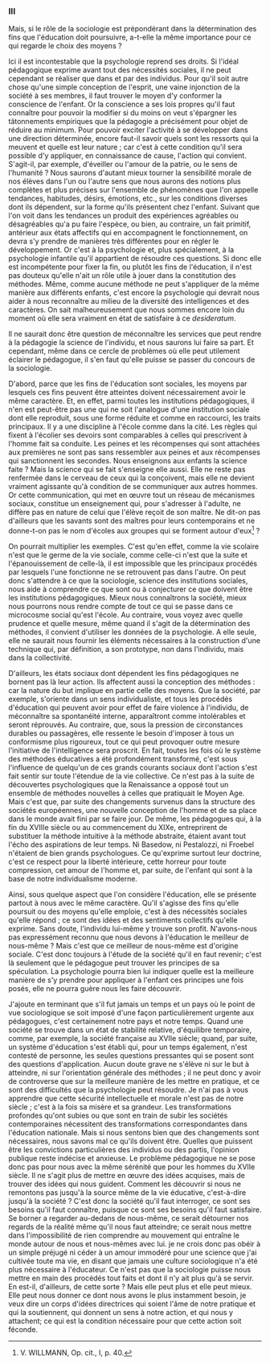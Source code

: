 ### III

Mais, si le rôle de la sociologie est prépondérant dans la détermination des fins que l'éducation doit poursuivre, a-t-elle la même importance pour ce qui regarde le choix des moyens ?

Ici il est incontestable que la psychologie reprend ses droits. Si l'idéal pédagogique exprime avant tout des nécessités sociales, il ne peut cependant se réaliser que dans et par des individus. Pour qu'il soit autre chose qu'une simple conception de l'esprit, une vaine injonction de la société à ses membres, il faut trouver le moyen d'y conformer la conscience de l'enfant. Or la conscience a ses lois propres qu'il faut connaître pour pouvoir la modifier si du moins on veut s'épargner les tâtonnements empiriques que la pédagogie a précisément pour objet de réduire au minimum. Pour pouvoir exciter l'activité à se développer dans une direction déterminée, encore faut-il savoir quels sont les ressorts qui la meuvent et quelle est leur nature ; car c'est à cette condition qu'il sera possible d'y appliquer, en connaissance de cause, l'action qui convient. S'agit-il, par exemple, d'éveiller ou l'amour de la patrie, ou le sens de l'humanité ? Nous saurons d'autant mieux tourner la sensibilité morale de nos élèves dans l'un ou l'autre sens que nous aurons des notions plus complètes et plus précises sur l'ensemble de phénomènes que l'on appelle tendances, habitudes, désirs, émotions, etc., sur les conditions diverses dont ils dépendent, sur la forme qu'ils présentent chez l'enfant. Suivant que l'on voit dans les tendances un produit des expériences agréables ou désagréables qu'a pu faire l'espèce, ou bien, au contraire, un fait primitif, antérieur aux états affectifs qui en accompagnent le fonction­nement, on devra s'y prendre de manières très différentes pour en régler le développement. Or c'est à la psychologie et, plus spécialement, à la psychologie infantile qu'il appartient de résoudre ces questions. Si donc elle est incompétente pour fixer la fin, ou plutôt les fins de l'éducation, il n'est pas douteux qu'elle n'ait un rôle utile à jouer dans la constitution des méthodes. Même, comme aucune méthode ne peut s'appliquer de la même manière aux différents enfants, c'est encore la psychologie qui devrait nous aider à nous reconnaître au milieu de la diversité des intelligences et des caractères. On sait malheureusement que nous sommes encore loin du moment où elle sera vraiment en état de satisfaire à ce *desideratum*.

Il ne saurait donc être question de méconnaître les services que peut rendre à la pédagogie la science de l'individu, et nous saurons lui faire sa part. Et cependant, même dans ce cercle de problèmes où elle peut utilement éclairer le pédagogue, il s'en faut qu'elle puisse se passer du concours de la sociologie.

D'abord, parce que les fins de l'éducation sont sociales, les moyens par lesquels ces fins peuvent être atteintes doivent nécessairement avoir le même caractère. Et, en effet, parmi toutes les institutions pédagogiques, il n'en est peut-être pas une qui ne soit l'analogue d'une institution sociale dont elle reproduit, sous une forme réduite et comme en raccourci, les traits principaux. Il y a une discipline à l'école comme dans la cité. Les règles qui fixent à l'écolier ses devoirs sont comparables à celles qui prescrivent à l'homme fait sa conduite. Les peines et les récompenses qui sont attachées aux premières ne sont pas sans ressembler aux peines et aux récompenses qui sanctionnent les secondes. Nous enseignons aux enfants la science faite ? Mais la science qui se fait s'enseigne elle aussi. Elle ne reste pas renfermée dans le cerveau de ceux qui la conçoi­vent, mais elle ne devient vraiment agissante qu'à condition de se communiquer aux autres hommes. Or cette communication, qui met en œuvre tout un réseau de mécanismes sociaux, constitue un enseignement qui, pour s'adresser à l'adulte, ne diffère pas en nature de celui que l'élève reçoit de son maître. Ne dit-on pas d'ailleurs que les savants sont des maîtres pour leurs contemporains et ne donne-t-on pas le nom d'écoles aux groupes qui se forment autour d'eux[^1] ?

On pourrait multiplier les exemples. C'est qu'en effet, comme la vie scolaire n'est que le germe de la vie sociale, comme celle-ci n'est que la suite et l'épanouissement de celle-là, il est impossible que les principaux procédés par lesquels l'une fonctionne ne se retrouvent pas dans l'autre. On peut donc s'attendre à ce que la sociologie, science des institutions sociales, nous aide à comprendre ce que sont ou à conjecturer ce que doivent être les institutions pédagogiques. Mieux nous connaîtrons la société, mieux nous pourrons nous rendre compte de tout ce qui se passe dans ce microcosme social qu'est l'école. Au contraire, vous voyez avec quelle prudence et quelle mesure, même quand il s'agit de la détermination des méthodes, il convient d'utiliser les données de la psychologie. A elle seule, elle ne saurait nous fournir les éléments nécessaires à la construction d'une technique qui, par définition, a son prototype, non dans l'individu, mais dans la collectivité.

D'ailleurs, les états sociaux dont dépendent les fins pédagogiques ne bornent pas là leur action. Ils affectent aussi la conception des méthodes : car la nature du but implique en partie celle des moyens. Que la société, par exemple, s'oriente dans un sens individualiste, et tous les procédés d'éducation qui peuvent avoir pour effet de faire violence à l'individu, de méconnaître sa spontanéité interne, apparaîtront comme intolérables et seront réprouvés. Au contraire, que, sous la pression de circonstances durables ou passagères, elle ressente le besoin d'imposer à tous un conformisme plus rigoureux, tout ce qui peut provoquer outre mesure l'initiative de l'intelligence sera proscrit. En fait, toutes les fois où le système des méthodes éducatives a été profondément transformé, c'est sous l'influence de quelqu'un de ces grands courants sociaux dont l'action s'est fait sentir sur toute l'étendue de la vie collective. Ce n'est pas à la suite de découvertes psychologiques que la Renaissance a opposé tout un ensemble de méthodes nouvelles à celles que pratiquait le Moyen Age. Mais c'est que, par suite des changements survenus dans la structure des sociétés européennes, une nouvelle conception de l'homme et de sa place dans le monde avait fini par se faire jour. De même, les pédagogues qui, à la fin du XVIIIe siècle ou au commencement du XIXe, entre­prirent de substituer la méthode intuitive à la méthode abstraite, étaient avant tout l'écho des aspirations de leur temps. Ni Basedow, ni Pestalozzi, ni Froebel n'étaient de bien grands psychologues. Ce qu'exprime surtout leur doctrine, c'est ce respect pour la liberté intérieure, cette horreur pour toute compression, cet amour de l'homme et, par suite, de l'enfant qui sont à la base de notre individualisme moderne.

Ainsi, sous quelque aspect que l'on considère l'éducation, elle se présente partout à nous avec le même caractère. Qu'il s'agisse des fins qu'elle poursuit ou des moyens qu'elle emploie, c'est à des nécessités sociales qu'elle répond ; ce sont des idées et des sentiments collectifs qu'elle exprime. Sans doute, l'individu lui-même y trouve son profit. N'avons-nous pas expressément reconnu que nous devons à l'éducation le meilleur de nous-même ? Mais c'est que ce meilleur de nous-même est d'origine sociale. C'est donc toujours à l'étude de la société qu'il en faut revenir; c'est là seulement que le pédagogue peut trouver les principes de sa spéculation. La psychologie pourra bien lui indiquer quelle est la meilleure manière de s'y prendre pour appliquer à l'enfant ces principes une fois posés, elle ne pourra guère nous les faire découvrir.

J'ajoute en terminant que s'il fut jamais un temps et un pays où le point de vue socio­lo­gique se soit imposé d'une façon particulièrement urgente aux pédagogues, c'est certainement notre pays et notre temps. Quand une société se trouve dans un état de stabilité relative, d'équilibre temporaire, comme, par exemple, la société française au XVIIe siècle; quand, par suite, un système d'éducation s'est établi qui, pour un temps également, n'est contesté de personne, les seules questions pressantes qui se posent sont des questions d'application. Aucun doute grave ne s'élève ni sur le but à atteindre, ni sur l'orientation générale des méthodes ; il ne peut donc y avoir de controverse que sur la meilleure manière de les mettre en pratique, et ce sont des difficultés que la psychologie peut résoudre. Je n'ai pas à vous apprendre que cette sécurité intellectuelle et morale n'est pas de notre siècle ; c'est à la fois sa misère et sa grandeur. Les transformations profondes qu'ont subies ou que sont en train de subir les sociétés contemporaines nécessitent des transformations correspondantes dans l'éducation nationale. Mais si nous sentons bien que des changements sont nécessaires, nous savons mal ce qu'ils doivent être. Quelles que puissent être les convictions particulières des individus ou des partis, l'opinion publique reste indécise et anxieuse. Le problème pédagogique ne se pose donc pas pour nous avec la même sérénité que pour les hommes du XVIIe siècle. Il ne s'agit plus de mettre en œuvre des idées acquises, mais de trouver des idées qui nous guident. Comment les découvrir si nous ne remontons pas jusqu'à la source même de la vie éducative, c'est-à-dire jusqu'à la société ? C'est donc la société qu'il faut interroger, ce sont ses besoins qu'il faut connaître, puisque ce sont ses besoins qu'il faut satisfaire. Se borner a regarder au-dedans de nous-même, ce serait détourner nos regards de la réalité même qu'il nous faut atteindre; ce serait nous mettre dans l'impossibilité de rien comprendre au mouvement qui entraîne le monde autour de nous et nous-mêmes avec lui. je ne crois donc pas obéir à un simple préjugé ni céder à un amour immodéré pour une science que j'ai cultivée toute ma vie, en disant que jamais une culture sociologique n'a été plus nécessaire à l'éducateur. Ce n'est pas que la sociologie puisse nous mettre en main des procédés tout faits et dont il n'y ait plus qu'à se servir. En est-il, d'ailleurs, de cette sorte ? Mais elle peut plus et elle peut mieux. Elle peut nous donner ce dont nous avons le plus instamment besoin, je veux dire un corps d'idées directrices qui soient l'âme de notre pratique et qui la soutiennent, qui donnent un sens à notre action, et qui nous y attachent; ce qui est la condition nécessaire pour que cette action soit féconde.

[^1]: V. WILLMANN, Op. cit., I, p. 40.
